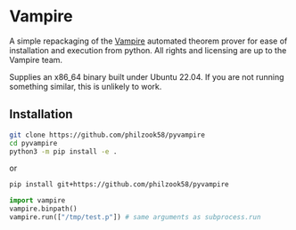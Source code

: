 # Vampire

A simple repackaging of the [Vampire](https://vprover.github.io/) automated theorem prover for ease of installation and execution from python. All rights and licensing are up to the Vampire team.

Supplies an x86_64 binary built under Ubuntu 22.04. If you are not running something similar, this is unlikely to work.

## Installation

```bash
git clone https://github.com/philzook58/pyvampire
cd pyvampire
python3 -m pip install -e .
```

or

```bash
pip install git+https://github.com/philzook58/pyvampire
```

```python
import vampire
vampire.binpath()
vampire.run(["/tmp/test.p"]) # same arguments as subprocess.run
```
